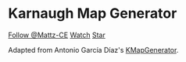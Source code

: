 # Karnaugh Map Generator

<a class="github-button" href="https://github.com/Mattz-CE" data-size="large"
    data-show-count="true" aria-label="Follow @Mattz-CE on GitHub">Follow @Mattz-CE</a>
<a class="github-button" href="https://github.com/Mattz-CE/KMapGenerator/subscription"
    data-size="large" data-show-count="true"
    aria-label="Watch Mattz-CE/KMapGenerator on GitHub">Watch</a>
<a class="github-button" href="https://github.com/Mattz-CE/KMapGenerator" data-size="large"
    data-show-count="true" aria-label="Star Mattz-CE/KMapGenerator on GitHub">Star</a>

Adapted from Antonio García Díaz's [KMapGenerator](https://github.com/AntonioGarciaDiaz/KMapGenerator).
